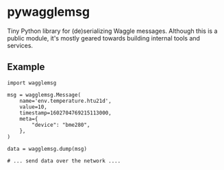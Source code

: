 # pywagglemsg

Tiny Python library for (de)serializing Waggle messages. Although this is a public module, it's
mostly geared towards building internal tools and services.

## Example

```python3
import wagglemsg

msg = wagglemsg.Message(
    name='env.temperature.htu21d',
    value=10,
    timestamp=1602704769215113000,
    meta={
        "device": "bme280",
    },
)

data = wagglemsg.dump(msg)

# ... send data over the network ....
```
